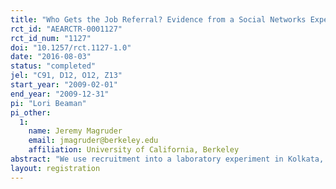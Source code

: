 ```yaml
---
title: "Who Gets the Job Referral? Evidence from a Social Networks Experiment"
rct_id: "AEARCTR-0001127"
rct_id_num: "1127"
doi: "10.1257/rct.1127-1.0"
date: "2016-08-03"
status: "completed"
jel: "C91, D12, O12, Z13"
start_year: "2009-02-01"
end_year: "2009-12-31"
pi: "Lori Beaman"
pi_other:
  1:
    name: Jeremy Magruder
    email: jmagruder@berkeley.edu
    affiliation: University of California, Berkeley
abstract: "We use recruitment into a laboratory experiment in Kolkata, India to analyze how job networks select individuals for employment opportunities. We present evidence that individuals face a tradeoff between choosing the most qualified individual for the job and the individual who is ideal from the perspective of their social network. The experiment allows randomly selected subjects to refer members of their social networks to subsequent rounds of the experiment and varies the incentive schemes offered to these participants. We find that when faced with performance pay, individuals are more likely to refer co-workers and less likely to refer family members. High ability participants who are offered performance pay recruit referrals who perform significantly better on a cognitive ability task and also prove to be more reliable as evidenced by their choices in the trust game and performance on an effort task."
layout: registration
---
```


